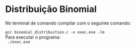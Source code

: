 # Distribuição Binomial

No terminal de comando compilar com o seguinte comando:<br>
<code>
  gcc binomial_distribuition.c -o exec.exe -lm
</code><br>
Para executar o programa:<br>
<code>
 ./exec.exe
</code>
